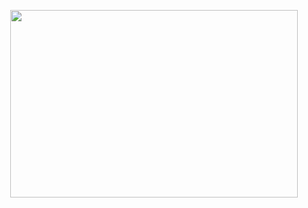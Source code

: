 <p align="center">
  <img width="460" height="300" src="https://github.com/Adam-pw/Adam-pw/blob/main/animation_500_kxa883sd.gif">
</p>
